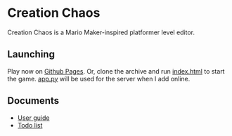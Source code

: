 # Creation Chaos

Creation Chaos is a Mario Maker-inspired platformer level editor.

## Launching

Play now on [Github Pages](https://professordragon.github.io/creation-chaos/). Or, clone the archive and run [index.html](index.html) to start the game. [app.py](app.py) will be used for the server when I add online.

## Documents

- [User guide](GUIDE.md)
- [Todo list](TODO.md)
